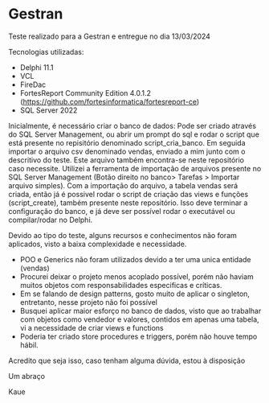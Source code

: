 # Gestran
Teste realizado para a Gestran e entregue no dia 13/03/2024

Tecnologias utilizadas:
- Delphi 11.1
- VCL
- FireDac
- FortesReport Community Edition 4.0.1.2 (https://github.com/fortesinformatica/fortesreport-ce)
- SQL Server 2022

Inicialmente, é necessário criar o banco de dados:
Pode ser criado através do SQL Server Management, ou abrir um prompt do sql e rodar o script que está presente no repisitório denominado script_cria_banco.
Em seguida importar o arquivo csv denominado vendas, enviado a mim junto com o descritivo do teste. Este arquivo também encontra-se neste repositório caso necessite.
Utilizei a ferramenta de importação de arquivos presente no SQL Server Management (Botão direito no banco> Tarefas > Importar arquivo simples).
Com a importação do arquivo, a tabela vendas será criada, então já é possivel rodar o script de criação das views e funções (script_create), também presente neste repositório.
Isso deve terminar a configuração do banco, e já deve ser possível rodar o executável ou compilar/rodar no Delphi.

Devido ao tipo do teste, alguns recursos e conhecimentos não foram aplicados, visto a baixa complexidade e necessidade. 
- POO e Generics não foram utilizados devido a ter uma unica entidade (vendas)
- Procurei deixar o projeto menos acoplado possível, porém não haviam muitos objetos com responsabilidades especificas e críticas.
- Em se falando de design patterns, gosto muito de aplicar o singleton, entretanto, nesse projeto não foi possível
- Busquei aplicar maior esforço no banco de dados, visto que ao trabalhar com objetos como vendedor e valores, contidos em apenas uma tabela, vi a necessidade de criar views e functions
- Poderia ter criado store procedures e triggers, porém não houve tempo hábil.

Acredito que seja isso, caso tenham alguma dúvida, estou à disposição

Um abraço

Kaue
  


